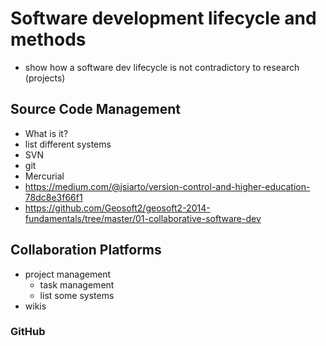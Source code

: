 # Software development lifecycle and methods

* show how a software dev lifecycle is not contradictory to research (projects)

## Source Code Management

* What is it?
* list different systems
* SVN
* git
* Mercurial
* https://medium.com/@jsiarto/version-control-and-higher-education-78dc8e3f66f1
* https://github.com/Geosoft2/geosoft2-2014-fundamentals/tree/master/01-collaborative-software-dev


## Collaboration Platforms

* project management
  * task management
  * list some systems
* wikis


### GitHub
